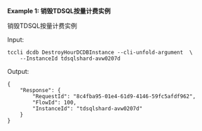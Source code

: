 **Example 1: 销毁TDSQL按量计费实例**

销毁TDSQL按量计费实例

Input: 

```
tccli dcdb DestroyHourDCDBInstance --cli-unfold-argument  \
    --InstanceId tdsqlshard-avw0207d
```

Output: 
```
{
    "Response": {
        "RequestId": "8c4fba95-01e4-61d9-4146-59fc5afdf962",
        "FlowId": 100,
        "InstanceId": "tdsqlshard-avw0207d"
    }
}
```

